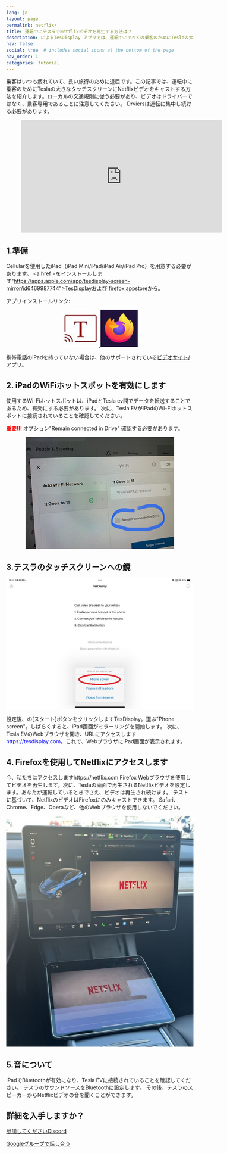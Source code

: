```yaml
---
lang: ja
layout: page
permalink: netflix/
title: 運転中にテスラでNetflixビデオを再生する方法は？
description: によるTesDisplay アプリでは、運転中にすべての乗客のためにTeslaの大きなタッチスクリーンにNetflixビデオをキャストできます。
nav: false
social: true  # includes social icons at the bottom of the page
nav_order: 1
categories: tutorial
---
```


乗客はいつも疲れていて、長い旅行のために退屈です。この記事では、運転中に乗客のためにTeslaの大きなタッチスクリーンにNetflixビデオをキャストする方法を紹介します。ローカルの交通規則に従う必要があり、ビデオはドライバーではなく、乗客専用であることに注意してください。 Drviersは運転に集中し続ける必要があります。

<!-- blank line -->
<figure class="video-container">
  <iframe width="540" height="303" src="https://www.youtube.com/embed/O31JLO208nQ" frameborder="0" allowfullscreen="true"> </iframe>
</figure>
<!-- blank line -->

## 1.準備
Cellularを使用したiPad（iPad Mini/iPad/iPad Air/iPad Pro）を用意する必要があります。
<a href =をインストールします"https://apps.apple.com/app/tesdisplay-screen-mirror/id6469987744">TesDisplay</a>および<a href ="https://apps.apple.com/app/firefox-private-safe-browser/id989804926"> firefox </a> appstoreから。

アプリインストールリンク:
<p style="text-align: center;">
<a id ="TesDisplay" href ="https://apps.apple.com/app/tesdisplay-screen-mirror/id6469987744">
<img src="/assets/img/logo.png" height="100px">
</a>
<a id ="FireFox" href ="https://apps.apple.com/app/firefox-private-safe-browser/id989804926">
<img src="/assets/img/firefox.webp" height="100px">
</a>
</p>
携帯電話のiPadを持っていない場合は、他のサポートされている<a href =を見ることができます。"/sites">ビデオサイト/アプリ</a>。

## 2. iPadのWiFiホットスポットを有効にします
<p>使用するWi-Fiホットスポットは、iPadとTesla ev間でデータを転送することであるため、有効にする必要があります。
次に、Tesla EVがiPadのWi-Fiホットスポットに接続されていることを確認してください。</p>
<p><span style="color: red"> <b>重要!!! </b></span> オプション"Remain connected in Drive" 確認する必要があります。</p>
<p style="text-align: center;">
<img src="/assets/img/wifi-connected.jpg" height="300px">
</p>

## 3.テスラのタッチスクリーンへの鏡
<p style="text-align: center;">
<img src="/assets/img/ipad-screen.jpg" alt="The start choice of TesDisplay app for using Netflix" width="540px">
</p>
設定後、の[スタート]ボタンをクリックしますTesDisplay。選ぶ"Phone screen"。しばらくすると、iPad画面がミラーリングを開始します。
次に、Tesla EVのWebブラウザを開き、URLにアクセスします<span style="color:blue">https://tesdisplay.com</span>。これで、WebブラウザにiPad画面が表示されます。

## 4. Firefoxを使用してNetflixにアクセスします
今、私たちはアクセスしますhttps://netflix.com Firefox Webブラウザを使用してビデオを再生します。次に、Teslaの画面で再生されるNetflixビデオを設定します。あなたが運転しているときでさえ、ビデオは再生され続けます。
テストに基づいて、NetflixのビデオはFirefoxにのみキャストできます。 Safari、Chrome、Edge、Operaなど、他のWebブラウザを使用しないでください。
<p style="text-align: center;">
<img src="/assets/img/netflix.jpg" alt="mirror Netflix video to Tesla using TesDisplay" width="590px">
</p>

## 5.音について
iPadでBluetoothが有効になり、Tesla EVに接続されていることを確認してください。
テスラのサウンドソースをBluetoothに設定します。
その後、テスラのスピーカーからNetflixビデオの音を聞くことができます。

## 詳細を入手しますか？
<p> <a href ="https://discord.gg/Tvbs9uWcN9" ターゲット="_blank">参加してくださいDiscord</a> </p>
<p> <a href ="https://groups.google.com/g/tesla-display" ターゲット="_blank"> Googleグループで話し合う</a> </p>

